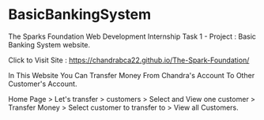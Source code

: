 # BasicBankingSystem

The Sparks Foundation Web Development Internship Task 1 - Project : Basic Banking System website.

Click to Visit Site : https://chandrabca22.github.io/The-Spark-Foundation/

In This Website You Can Transfer Money From Chandra's Account To Other Customer's Account.
 
Home Page > Let's transfer > customers > Select and View one customer > Transfer Money > Select customer to transfer to > View all Customers.
